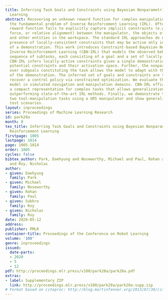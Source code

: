 ```yaml
---
title: Inferring Task Goals and Constraints using Bayesian Nonparametric Inverse Reinforcement
  Learning
abstract: Recovering an unknown reward function for complex manipulation tasks is
  the fundamental problem of Inverse Reinforcement Learning (IRL). Often, the recovered
  reward function fails to explicitly capture implicit constraints (e.g., axis alignment,
  force, or relative alignment) between the manipulator, the objects of interaction,
  and other entities in the workspace. The standard IRL approaches do not model the
  presence of locally-consistent constraints that may be active only in a section
  of a demonstration. This work introduces Constraint-based Bayesian Nonparametric
  Inverse Reinforcement Learning (CBN-IRL) that models the observed behaviour as a
  sequence of subtasks, each consisting of a goal and a set of locally-active constraints.
  CBN-IRL infers locally-active constraints given a single demonstration by identifying
  potential constraints and their activation space. Further, the nonparametric prior
  over subgoals constituting the task allows the model to adapt with the complexity
  of the demonstration. The inferred set of goals and constraints are then used to
  recover a control policy via constrained optimization. We evaluate the proposed
  model in simulated navigation and manipulation domains. CBN-IRL efficiently learns
  a compact representation for complex tasks that allows generalization in novel environments,
  outperforming state-of-the-art IRL methods. Finally, we demonstrate the model on
  two tool-manipulation tasks using a UR5 manipulator and show generalization to novel
  test scenarios.
layout: inproceedings
series: Proceedings of Machine Learning Research
id: park20a
month: 0
tex_title: Inferring Task Goals and Constraints using Bayesian Nonparametric Inverse
  Reinforcement Learning
firstpage: 1005
lastpage: 1014
page: 1005-1014
order: 1005
cycles: false
bibtex_author: Park, Daehyung and Noseworthy, Michael and Paul, Rohan and Roy, Subhro
  and Roy, Nicholas
author:
- given: Daehyung
  family: Park
- given: Michael
  family: Noseworthy
- given: Rohan
  family: Paul
- given: Subhro
  family: Roy
- given: Nicholas
  family: Roy
date: 2020-05-12
address: 
publisher: PMLR
container-title: Proceedings of the Conference on Robot Learning
volume: '100'
genre: inproceedings
issued:
  date-parts:
  - 2020
  - 5
  - 12
pdf: http://proceedings.mlr.press/v100/park20a/park20a.pdf
extras:
- label: Supplementary ZIP
  link: http://proceedings.mlr.press/v100/park20a/park20a-supp.zip
# Format based on citeproc: http://blog.martinfenner.org/2013/07/30/citeproc-yaml-for-bibliographies/
---
```

